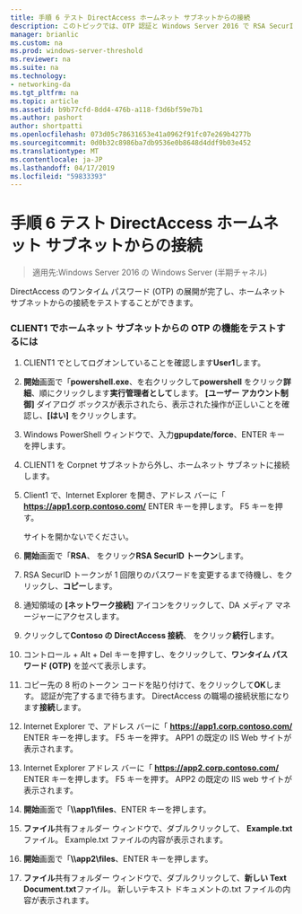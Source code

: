 ```yaml
---
title: 手順 6 テスト DirectAccess ホームネット サブネットからの接続
description: このトピックでは、OTP 認証と Windows Server 2016 で RSA SecurID を使用した DirectAccess のデモンストレーションのテスト ラボ ガイドの一部
manager: brianlic
ms.custom: na
ms.prod: windows-server-threshold
ms.reviewer: na
ms.suite: na
ms.technology:
- networking-da
ms.tgt_pltfrm: na
ms.topic: article
ms.assetid: b9b77cfd-8dd4-476b-a118-f3d6bf59e7b1
ms.author: pashort
author: shortpatti
ms.openlocfilehash: 073d05c78631653e41a0962f91fc07e269b4277b
ms.sourcegitcommit: 0d0b32c8986ba7db9536e0b8648d4ddf9b03e452
ms.translationtype: MT
ms.contentlocale: ja-JP
ms.lasthandoff: 04/17/2019
ms.locfileid: "59833393"
---
```

# <a name="step-6-test-directaccess-connectivity-from-the-homenet-subnet"></a>手順 6 テスト DirectAccess ホームネット サブネットからの接続

>適用先:Windows Server 2016 の Windows Server (半期チャネル)

DirectAccess のワンタイム パスワード (OTP) の展開が完了し、ホームネット サブネットからの接続をテストすることができます。  
  
### <a name="to-test-otp-functionality-from-the-homenet-subnet-on-client1"></a>CLIENT1 でホームネット サブネットからの OTP の機能をテストするには  
  
1.  CLIENT1 でとしてログオンしていることを確認します**User1**します。  
  
2.  **開始**画面で「**powershell.exe**、を右クリックして**powershell** をクリック**詳細**、順にクリックします**実行管理者として**します。 **[ユーザー アカウント制御]** ダイアログ ボックスが表示されたら、表示された操作が正しいことを確認し、**[はい]** をクリックします。  
  
3.  Windows PowerShell ウィンドウで、入力**gpupdate/force**、ENTER キーを押します。  
  
4.  CLIENT1 を Corpnet サブネットから外し、ホームネット サブネットに接続します。  
  
5.  Client1 で、Internet Explorer を開き、アドレス バーに「 **https://app1.corp.contoso.com/** ENTER キーを押します。 F5 キーを押す。  
  
    サイトを開かないでください。  
  
6.  **開始**画面で「**RSA**、 をクリック**RSA SecurID トークン**します。  
  
7.  RSA SecurID トークンが 1 回限りのパスワードを変更するまで待機し、をクリックし、**コピー**します。  
  
8.  通知領域の **[ネットワーク接続]** アイコンをクリックして、DA メディア マネージャーにアクセスします。  
  
9. クリックして**Contoso の DirectAccess 接続**、 をクリック**続行**します。  
  
10. コントロール + Alt + Del キーを押すし、をクリックして、**ワンタイム パスワード (OTP)** を並べて表示します。  
  
11. コピー先の 8 桁のトークン コードを貼り付けて、をクリックして**OK**します。 認証が完了するまで待ちます。 DirectAccess の職場の接続状態になります**接続**します。  
  
12. Internet Explorer で、アドレス バーに「 **https://app1.corp.contoso.com/** ENTER キーを押します。 F5 キーを押す。 APP1 の既定の IIS Web サイトが表示されます。  
  
13. Internet Explorer アドレス バーに「 **https://app2.corp.contoso.com/** ENTER キーを押します。 F5 キーを押す。 APP2 の既定の IIS web サイトが表示されます。  
  
14. **開始**画面で「**\\\app1\files**、ENTER キーを押します。  
  
15. **ファイル**共有フォルダー ウィンドウで、ダブルクリックして、 **Example.txt**ファイル。 Example.txt ファイルの内容が表示されます。  
  
16. **開始**画面で「**\\\app2\files**、ENTER キーを押します。  
  
17. **ファイル**共有フォルダー ウィンドウで、ダブルクリックして、**新しい Text Document.txt**ファイル。 新しいテキスト ドキュメントの.txt ファイルの内容が表示されます。  
  


